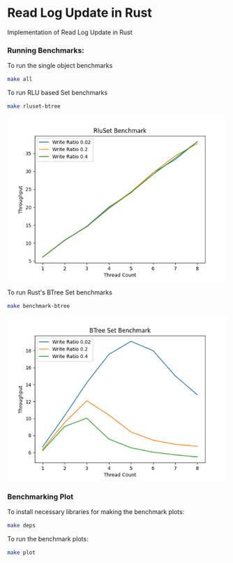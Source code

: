 # Read Log Update in Rust

Implementation of Read Log Update in Rust


### Running Benchmarks:

To run the single object benchmarks

```bash
make all
```

To run RLU based Set benchmarks

```bash
make rluset-btree
```

![RluSet Benchmark](bench_rluset.png)

To run Rust's BTree Set benchmarks

```bash
make benchmark-btree
```


![BTree Set Benchmark](bench_btree.png)

### Benchmarking Plot

To install necessary libraries for making the benchmark plots:

```bash
make deps
```

To run the benchmark plots:

```bash
make plot
```

